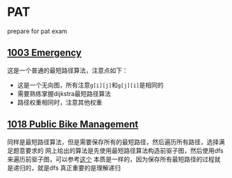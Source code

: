 # PAT
prepare for pat exam

## [1003 Emergency](https://pintia.cn/problem-sets/994805342720868352/problems/994805523835109376)
这是一个普通的最短路径算法，注意点如下：
* 这是一个无向图，所有注意`g[i][j]`和`g[j][i]`是相同的
* 需要熟练掌握dijkstra最短路径算法
* 路径权重相同时，注意其他权重


## [1018 Public Bike Management](https://pintia.cn/problem-sets/994805342720868352/problems/994805489282433024)
同样是最短路径算法，但是需要保存所有的最短路径，然后遍历所有路径，选择满足题意要求的
网上给出的算法是先使用最短路径算法构造前驱子图，然后使用dfs来遍历前驱子图，可以参考[这个](https://www.liuchuo.net/archives/2373)
本质是一样的，因为保存所有最短路径的过程就是递归的，就是dfs
真正重要的是理解递归



